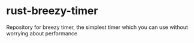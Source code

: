 # rust-breezy-timer
Repository for breezy timer, the simplest timer which you can use without worrying about performance

